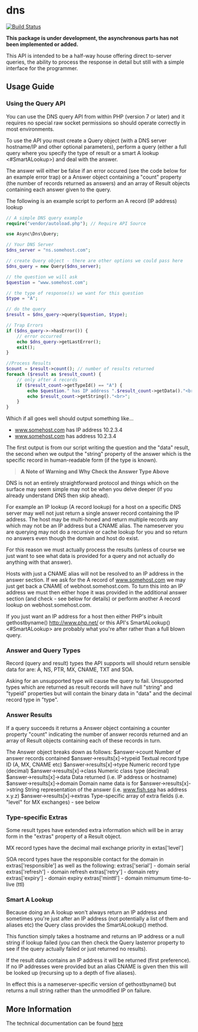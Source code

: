﻿# dns

[![Build Status](https://travis-ci.org/symplely/dns.svg?branch=master)](https://travis-ci.org/symplely/dns)

**This package is under development, the asynchronous parts has not been implemented or added.**

This API is intended to be a half-way house offering direct to-server queries, the ability to process the response in detail but still with a simple interface for the programmer.

## Usage Guide

### Using the Query API

You can use the DNS query API from within PHP (version 7 or later) and
it requires no special raw socket permissions so should operate
correctly in most environments.

To use the API you must create a Query object (with a DNS server
hostname/IP and other optional parameters), perform a query (either a
full query where you specify the type of result or a smart A lookup
<#SmartALookup>) and deal with the answer.

The answer will either be false if an error occured (see the code below
for an example error trap) or a Answer object containing a "count"
property (the number of records returned as answers) and an array of
Result objects containing each answer given to the query.

The following is an example script to perform an A record (IP address)
lookup

```php
// A simple DNS query example
require("vendor/autoload.php"); // Require API Source

use Async\Dns\Query;

// Your DNS Server
$dns_server = "ns.somehost.com"; 

// create Query object - there are other options we could pass here
$dns_query = new Query($dns_server);

// the question we will ask
$question = "www.somehost.com";

// the type of response(s) we want for this question
$type = "A";

// do the query
$result = $dns_query->query($question, $type); 

// Trap Errors
if ($dns_query->->hasError()) {
    // error occurred
    echo $dns_query->getLastError();
    exit();
}

//Process Results
$count = $result->count(); // number of results returned
foreach ($result as $result_count) {
    // only after A records
    if ($result_count->getTypeId() == "A") {
        echo $question." has IP address ".$result_count->getData()."<br>";
        echo $result_count->getString()."<br>";
    }
}
```

Which if all goes well should output something like...

* www.somehost.com has IP address 10.2.3.4
* www.somehost.com has address 10.2.3.4

The first output is from our script writing the question and the "data"
result, the second when we output the "string" property of the answer
which is the specific record in human-readable form (if the type is known).

> **A Note of Warning and Why Check the Answer Type Above**

DNS is not an entirely straightforward protocol and things which on the
surface may seem simple may not be when you delve deeper (if you already
understand DNS then skip ahead).

For example an IP lookup (A record lookup) for a host on a specific DNS
server may well not just return a single answer record containing the IP
address. The host may be multi-honed and return multiple records any
which may not be an IP address but a CNAME alias. The nameserver you are
querying may not do a recursive or cache lookup for you and so return no
answers even though the domain and host do exist.

For this reason we must actually process the results (unless of course
we just want to see what data is provided for a query and not actually
do anything with that answer).

Hosts with just a CNAME alias will not be resolved to an IP address in
the answer section. If we ask for the A record of www.somehost.com we
may just get back a CNAME of webhost.somehost.com. To turn this into an
IP address we must then either hope it was provided in the additional
answer section (and check - see below for details) or perform another A
record lookup on webhost.somehost.com.

If you just want an IP address for a host then either PHP's inbuilt
gethostbyname() <http://www.php.net/> or this API's SmartALookup()
<#SmartALookup> are probably what you're after rather than a full blown
query.

### Answer and Query Types

Record (query and result) types the API supports will should return
sensible data for are: A, NS, PTR, MX, CNAME, TXT and SOA.

Asking for an unsupported type will cause the query to fail. Unsupported
types which are returned as result records will have null "string" and
"typeid" properties but will contain the binary data in "data" and the
decimal record type in "type".

### Answer Results

If a query succeeds it returns a Answer object containing a counter
property "count" indicating the number of answer records returned and an
array of Result objects containing each of these records in turn.

The Answer object breaks down as follows:
$answer->count 	Number of answer records contained
$answer->results[x]->typeid 	Textual record type ID (A, MX, CNAME etc)
$answer->results[x]->type 	Numeric record type (decimal)
$answer->results[x]->class 	Numeric class type (decimal)
$answer->results[x]->data 	Data returned (i.e. IP address or hostname)
$answer->results[x]->domain 	Domain name data is for
$answer->results[x]->string 	String representation of the answer (i.e.
www.fish.sea has address x.y.z)
$answer->results[x]->extras 	Type-specific array of extra fields (i.e.
"level" for MX exchanges) - see below

### Type-specific Extras

Some result types have extended extra information which will be in array
form in the "extras" property of a Result object.

MX record types have the decimal mail exchange priority in extas['level']

SOA record types have the responsible contact for the domain in
extras['responsible'] as well as the following:
extras['serial'] - domain serial
extras['refresh'] - domain refresh
extras['retry'] - domain retry
extras['expiry'] - domain expiry
extras['minttl'] - domain mimumum time-to-live (ttl)

### Smart A Lookup

Because doing an A lookup won't always return an IP address and
sometimes you're just after an IP address (not potentially a list of
them and aliases etc) the Query class provides the SmartALookup()
method.

This function simply takes a hostname and returns an IP address or a
null string if lookup failed (you can then check the Query lasterror
property to see if the query actually failed or just returned no results).

If the result data contains an IP address it will be returned (first
preference). If no IP addresses were provided but an alias CNAME is
given then this will be looked up (recursing up to a depth of five
aliases).

In effect this is a nameserver-specific version of gethostbyname() but returns a null string rather than the unmodified IP on failure.

## More Information

The technical documentation can be found [here](https://github.com/symplely/dns/blob/master/DNSQueryAPITechnicalDocs.md)
